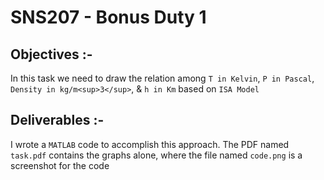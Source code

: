 # SNS207 - Bonus Duty 1


## Objectives :-

 In this task we need to draw the relation among `T in Kelvin`, `P in Pascal`, `Density in kg/m<sup>3</sup>`, & `h in Km` based on `ISA Model`

## Deliverables :-

 I wrote a `MATLAB` code to accomplish this approach. The PDF named `task.pdf` contains the graphs alone, where the file named `code.png` is a screenshot for the code